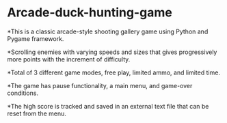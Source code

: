 # Arcade-duck-hunting-game

*This is a classic arcade-style shooting gallery game using Python and Pygame framework.

*Scrolling enemies with varying speeds and sizes that gives progressively more points with the increment of difficulty.

*Total of 3 different game modes, free play, limited ammo, and limited time.

*The game has pause functionality, a main menu, and game-over conditions.

*The high score is tracked and saved in an external text file that can be reset from the menu.
